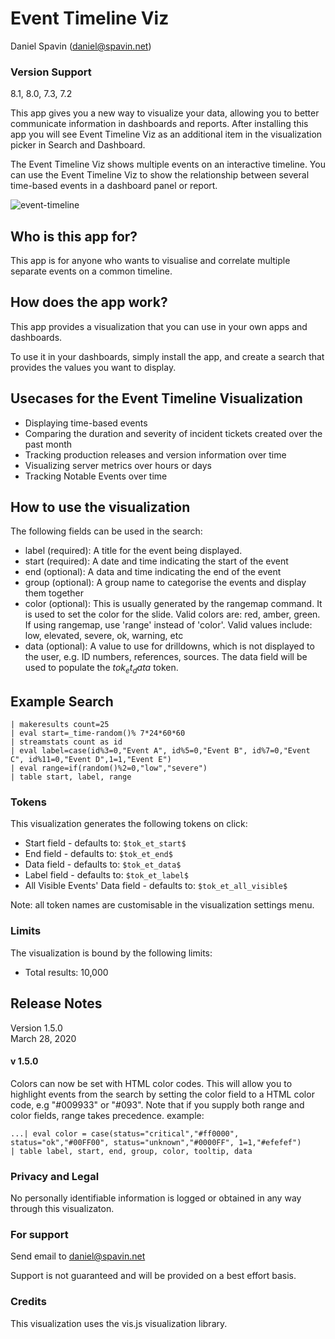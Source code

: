 # **Event Timeline Viz**
Daniel Spavin (daniel@spavin.net)

### Version Support
8.1, 8.0, 7.3, 7.2


This app gives you a new way to visualize your data, allowing you to better communicate information in dashboards and reports. After installing this app you will see Event Timeline Viz as an additional item in the visualization picker in Search and Dashboard.

The Event Timeline Viz shows multiple events on an interactive timeline. You can use the Event Timeline Viz to show the relationship between several time-based events in a dashboard panel or report.

![event-timeline](https://cdn.apps.splunk.com/media/public/docimages/5b70cbbe-2139-11e9-8fae-0283f5373402.png)


## **Who is this app for?** 
This app is for anyone who wants to visualise and correlate multiple separate events on a common timeline.

## **How does the app work?**
This app provides a visualization that you can use in your own apps and dashboards.

To use it in your dashboards, simply install the app, and create a search that provides the values you want to display.

## **Usecases for the Event Timeline Visualization**
- Displaying time-based events
- Comparing the duration and severity of incident tickets created over the past month
- Tracking production releases and version information over time
- Visualizing server metrics over hours or days
- Tracking Notable Events over time

## **How to use the visualization**
The following fields can be used in the search:
- label (required): A title for the event being displayed.
- start (required): A date and time indicating the start of the event
- end (optional): A data and time indicating the end of the event
- group (optional): A group name to categorise the events and display them together
- color (optional): This is usually generated by the rangemap command. It is used to set the color for the slide. Valid colors are: red, amber, green. If using rangemap, use 'range' instead of 'color'. Valid values include: low, elevated, severe, ok, warning, etc
- data (optional): A value to use for drilldowns, which is not displayed to the user, e.g. ID numbers, references, sources. The data field will be used to populate the $tok_et_data$ token.


## **Example Search**
```
| makeresults count=25 
| eval start=_time-random()% 7*24*60*60 
| streamstats count as id
| eval label=case(id%3=0,"Event A", id%5=0,"Event B", id%7=0,"Event C", id%11=0,"Event D",1=1,"Event E")
| eval range=if(random()%2=0,"low","severe")
| table start, label, range
```


### **Tokens**
This visualization generates the following tokens on click:
- Start field - defaults to: `$tok_et_start$`
- End field - defaults to: `$tok_et_end$`
- Data field - defaults to: `$tok_et_data$`
- Label field - defaults to: `$tok_et_label$`
- All Visible Events' Data field - defaults to: `$tok_et_all_visible$`

Note: all token names are customisable in the visualization settings menu.

### **Limits**
The visualization is bound by the following limits:
- Total results: 10,000

## **Release Notes**
Version 1.5.0<br>
March 28, 2020

#### v 1.5.0
Colors can now be set with HTML color codes. This will allow you to highlight events from the search by setting the color field to a HTML color code, e.g "#009933" or "#093". Note that if you supply both range and color fields, range takes precedence.
example:
```
...| eval color = case(status="critical","#ff0000", status="ok","#00FF00", status="unknown","#0000FF", 1=1,"#efefef")
| table label, start, end, group, color, tooltip, data
```

### Privacy and Legal
No personally identifiable information is logged or obtained in any way through this visualizaton.

### For support
Send email to daniel@spavin.net

Support is not guaranteed and will be provided on a best effort basis.

### Credits
This visualization uses the vis.js visualization library.